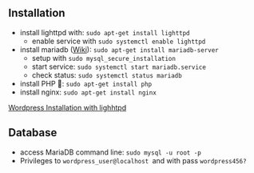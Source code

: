 ## Installation
- install lighttpd with: `sudo apt-get install lighttpd`
	- enable service with `sudo systemctl enable lighttpd`
- install mariadb ([Wiki](https://www.digitalocean.com/community/tutorials/how-to-install-mariadb-on-ubuntu-20-04)): `sudo apt-get install mariadb-server`
	- setup with `sudo mysql_secure_installation`
	- start service: `sudo systemctl start mariadb.service`
	- check status: `sudo systemctl status mariadb`
- install PHP 🤮: `sudo apt-get install php`
- install nginx: `sudo apt-get install nginx`

[Wordpress Installation with lighhtpd](https://www.osradar.com/install-wordpress-with-lighttpd-debian-10/)
## Database
- access MariaDB command line: `sudo mysql -u root -p`
- Privileges to `wordpress_user@localhost `and with pass `wordpress456?`